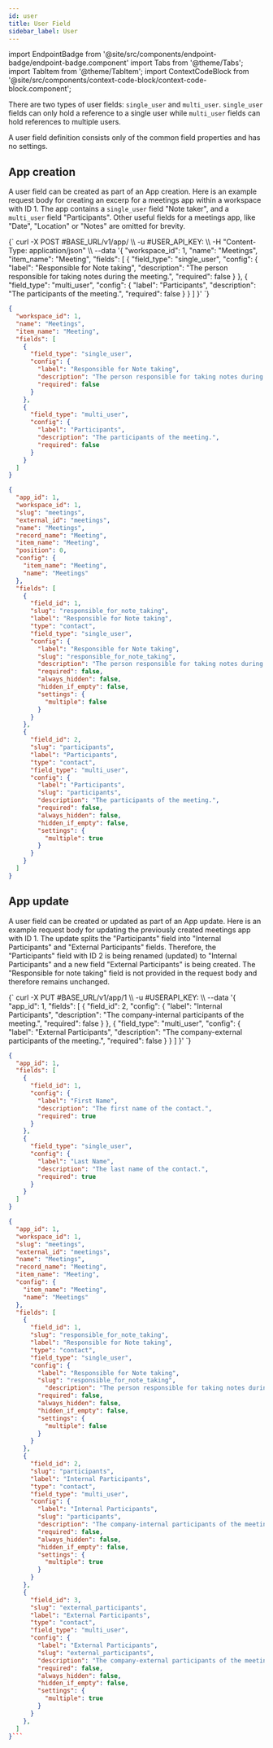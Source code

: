 ```yaml
---
id: user
title: User Field
sidebar_label: User
---
```


import EndpointBadge from '@site/src/components/endpoint-badge/endpoint-badge.component'
import Tabs from '@theme/Tabs';
import TabItem from '@theme/TabItem';
import ContextCodeBlock from '@site/src/components/context-code-block/context-code-block.component';

There are two types of user fields: `single_user` and `multi_user`.
`single_user` fields can only hold a reference to a single user while `multi_user` fields can hold references to multiple users.

A user field definition consists only of the common field properties and has no settings.

## App creation

<EndpointBadge method="POST" url="https://api.tapeapp.com/v1/app" />

A user field can be created as part of an App creation. Here is an example request body for creating an excerp for a meetings app within a workspace with ID 1.
The app contains a `single_user` field "Note taker", and a `multi_user` field "Participants". Other useful fields for a meetings app, like "Date", "Location" or "Notes" are omitted for brevity.

<Tabs defaultValue="curl">

<TabItem value="curl" label="cURL">
<ContextCodeBlock language="shell" title='➡️      Request'>
{`
curl -X POST #BASE_URL/v1/app/ \\
   -u #USER_API_KEY: \\
   -H "Content-Type: application/json" \\
   --data '{
    "workspace_id": 1,
    "name": "Meetings",
    "item_name": "Meeting",
    "fields": [
      {
        "field_type": "single_user",
        "config": {
          "label": "Responsible for Note taking",
          "description": "The person responsible for taking notes during the meeting.",
          "required": false
        }
      },
      {
        "field_type": "multi_user",
        "config": {
          "label": "Participants",
          "description": "The participants of the meeting.",
          "required": false
        }
      }
    ] 
  }'
`}
</ContextCodeBlock>
</TabItem>

<TabItem value="json" label="JSON">

```json title="➡️      Request">
{
  "workspace_id": 1,
  "name": "Meetings",
  "item_name": "Meeting",
  "fields": [
    {
      "field_type": "single_user",
      "config": {
        "label": "Responsible for Note taking",
        "description": "The person responsible for taking notes during the meeting.",
        "required": false
      }
    },
    {
      "field_type": "multi_user",
      "config": {
        "label": "Participants",
        "description": "The participants of the meeting.",
        "required": false
      }
    }
  ]
}
```

</TabItem>
</Tabs>

```json title="⬅️      Response"
{
  "app_id": 1,
  "workspace_id": 1,
  "slug": "meetings",
  "external_id": "meetings",
  "name": "Meetings",
  "record_name": "Meeting",
  "item_name": "Meeting",
  "position": 0,
  "config": {
    "item_name": "Meeting",
    "name": "Meetings"
  },
  "fields": [
    {
      "field_id": 1,
      "slug": "responsible_for_note_taking",
      "label": "Responsible for Note taking",
      "type": "contact",
      "field_type": "single_user",
      "config": {
        "label": "Responsible for Note taking",
        "slug": "responsible_for_note_taking",
        "description": "The person responsible for taking notes during the meeting.",
        "required": false,
        "always_hidden": false,
        "hidden_if_empty": false,
        "settings": {
          "multiple": false
        }
      }
    },
    {
      "field_id": 2,
      "slug": "participants",
      "label": "Participants",
      "type": "contact",
      "field_type": "multi_user",
      "config": {
        "label": "Participants",
        "slug": "participants",
        "description": "The participants of the meeting.",
        "required": false,
        "always_hidden": false,
        "hidden_if_empty": false,
        "settings": {
          "multiple": true
        }
      }
    }
  ]
}
```

## App update

<EndpointBadge method="PUT" url="https://api.tapeapp.com/v1/app/{appId}" />

A user field can be created or updated as part of an App update. Here is an example request body for updating the previously created meetings app with ID 1.
The update splits the "Participants" field into "Internal Participants" and "External Participants" fields. Therefore, the "Participants" field with ID 2 is being renamed (updated) to "Internal Participants" and a new field "External Participants" is being created.
The "Responsible for note taking" field is not provided in the request body and therefore remains unchanged.

<Tabs defaultValue="curl">

<TabItem value="curl" label="cURL">
<ContextCodeBlock language="shell" title='➡️      Request'>
{`
curl -X PUT #BASE_URL/v1/app/1 \\
   -u #USERAPI_KEY: \\
   --data '{
    "app_id": 1,
    "fields": [
      {
        "field_id": 2,
        "config": {
          "label": "Internal Participants",
          "description": "The company-internal participants of the meeting.",
          "required": false
        }
      },
      {
        "field_type": "multi_user",
        "config": {
          "label": "External Participants",
          "description": "The company-external participants of the meeting.",
          "required": false
        }
      }
    ] 
  }'
`}
</ContextCodeBlock>
</TabItem>

<TabItem value="json" label="JSON">

```json title="➡️      Request">
{
  "app_id": 1,
  "fields": [
    {
      "field_id": 1,
      "config": {
        "label": "First Name",
        "description": "The first name of the contact.",
        "required": true
      }
    },
    {
      "field_type": "single_user",
      "config": {
        "label": "Last Name",
        "description": "The last name of the contact.",
        "required": true
      }
    }
  ]
}
```

</TabItem>
</Tabs>

````json title="⬅️      Response"
{
  "app_id": 1,
  "workspace_id": 1,
  "slug": "meetings",
  "external_id": "meetings",
  "name": "Meetings",
  "record_name": "Meeting",
  "item_name": "Meeting",
  "config": {
    "item_name": "Meeting",
    "name": "Meetings"
  },
  "fields": [
    {
      "field_id": 1,
      "slug": "responsible_for_note_taking",
      "label": "Responsible for Note taking",
      "type": "contact",
      "field_type": "single_user",
      "config": {
        "label": "Responsible for Note taking",
        "slug": "responsible_for_note_taking",
          "description": "The person responsible for taking notes during the meeting.",
        "required": false,
        "always_hidden": false,
        "hidden_if_empty": false,
        "settings": {
          "multiple": false
        }
      }
    },
    {
      "field_id": 2,
      "slug": "participants",
      "label": "Internal Participants",
      "type": "contact",
      "field_type": "multi_user",
      "config": {
        "label": "Internal Participants",
        "slug": "participants",
        "description": "The company-internal participants of the meeting.",
        "required": false,
        "always_hidden": false,
        "hidden_if_empty": false,
        "settings": {
          "multiple": true
        }
      }
    },
    {
      "field_id": 3,
      "slug": "external_participants",
      "label": "External Participants",
      "type": "contact",
      "field_type": "multi_user",
      "config": {
        "label": "External Participants",
        "slug": "external_participants",
        "description": "The company-external participants of the meeting.",
        "required": false,
        "always_hidden": false,
        "hidden_if_empty": false,
        "settings": {
          "multiple": true
        }
      }
    },
  ]
}```

````
